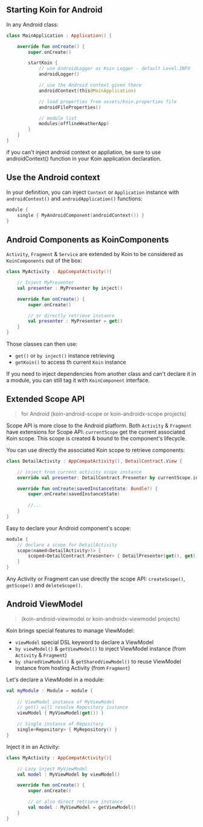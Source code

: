 

## Starting Koin for Android

In any Android class:

```kotlin
class MainApplication : Application() {

    override fun onCreate() {
        super.onCreate()

        startKoin {
            // use AndroidLogger as Koin Logger - default Level.INFO
            androidLogger()

            // use the Android context given there
            androidContext(this@MainApplication)

            // load properties from assets/koin.properties file
            androidFileProperties()

            // module list
            modules(offlineWeatherApp)
        }
    }
}
```

<div class="alert alert-primary" role="alert">
    if you can't inject android context or appliation, be sure to use androidContext() function in your Koin application declaration.
</div>

## Use the Android context

In your definition, you can inject `Context` or `Application` instance with `androidContext()` and `androidApplication()` functions:

```kotlin
module {
    single { MyAndroidComponent(androidContext()) }
}
```

## Android Components as KoinComponents

`Activity`, `Fragment` & `Service` are extended by Koin to be considered as `KoinComponents` out of the box:

```kotlin
class MyActivity : AppCompatActivity(){

    // Inject MyPresenter
    val presenter : MyPresenter by inject()

    override fun onCreate() {
        super.onCreate()

        // or directly retrieve instance
        val presenter : MyPresenter = get()
    }
}
```

Those classes can then use:

* `get()` or `by inject()` instance retrieving
* `getKoin()` to access th current `Koin` instance

If you need to inject dependencies from another class and can't declare it in a module, you can still tag it with `KoinComponent` interface.

## Extended Scope API 

> for Android (koin-android-scope or koin-androidx-scope projects)

Scope API is more close to the Android platform. Both `Activity` & `Fragment` have extensions for Scope API: `currentScope` get the current associated Koin scope. This scope is created & bound to the component's lifecycle.

You can use directly the associated Koin scope to retrieve components:

```kotlin
class DetailActivity : AppCompatActivity(), DetailContract.View {

    // inject from current activity scope instance
    override val presenter: DetailContract.Presenter by currentScope.inject()

    override fun onCreate(savedInstanceState: Bundle?) {
        super.onCreate(savedInstanceState)
        
        //...
    }
}
```

Easy to declare your Android component's scope:

```kotlin
module {
    // declare a scope for DetailActivity
    scope(named<DetailActivity>)> {
        scoped<DetailContract.Presenter> { DetailPresenter(get(), get()) }
    }
}
```

Any Activity or Fragment can use directly the scope API: `createScope()`, `getScope()` and `deleteScope()`.

## Android ViewModel

> (koin-android-viewmodel or koin-androidx-viewmodel projects)

Koin brings special features to manage ViewModel:

* `viewModel` special DSL keyword to declare a ViewModel
* `by viewModel()` & `getViewModel()` to inject ViewModel instance (from `Activity` & `Fragment`)
* `by sharedViewModel()` & `getSharedViewModel()` to reuse ViewModel instance from hosting Activity (from `Fragment`)

Let's declare a ViewModel in a module:

```kotlin
val myModule : Module = module {
    
    // ViewModel instance of MyViewModel
    // get() will resolve Repository instance
    viewModel { MyViewModel(get()) }

    // Single instance of Repository
    single<Repository> { MyRepository() }
}
```

Inject it in an Activity:

```kotlin
class MyActivity : AppCompatActivity(){

    // Lazy inject MyViewModel
    val model : MyViewModel by viewModel()

    override fun onCreate() {
        super.onCreate()

        // or also direct retrieve instance
        val model : MyViewModel = getViewModel()
    }
}
```

